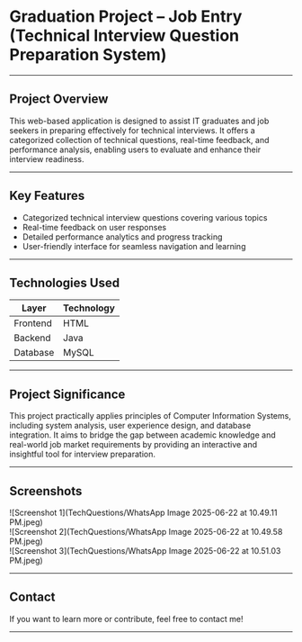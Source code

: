 # Graduation Project – Job Entry (Technical Interview Question Preparation System)

---

## Project Overview

This web-based application is designed to assist IT graduates and job seekers in preparing effectively for technical interviews. It offers a categorized collection of technical questions, real-time feedback, and performance analysis, enabling users to evaluate and enhance their interview readiness.

---

## Key Features

- Categorized technical interview questions covering various topics  
- Real-time feedback on user responses  
- Detailed performance analytics and progress tracking  
- User-friendly interface for seamless navigation and learning  

---

## Technologies Used

| Layer      | Technology       |
|------------|------------------|
| Frontend   | HTML             |
| Backend    | Java             |
| Database   | MySQL            |

---

## Project Significance

This project practically applies principles of Computer Information Systems, including system analysis, user experience design, and database integration. It aims to bridge the gap between academic knowledge and real-world job market requirements by providing an interactive and insightful tool for interview preparation.

---

## Screenshots

![Screenshot 1](TechQuestions/WhatsApp Image 2025-06-22 at 10.49.11 PM.jpeg)  
![Screenshot 2](TechQuestions/WhatsApp Image 2025-06-22 at 10.49.58 PM.jpeg)  
![Screenshot 3](TechQuestions/WhatsApp Image 2025-06-22 at 10.51.03 PM.jpeg)

---

## Contact

If you want to learn more or contribute, feel free to contact me!

---
